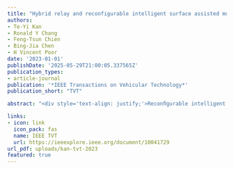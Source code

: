 ```yaml
---
title: "Hybrid relay and reconfigurable intelligent surface assisted multiuser MISO systems"
authors:
- Te-Yi Kan
- Ronald Y Chang
- Feng-Tsun Chien
- Bing-Jia Chen
- H Vincent Poor
date: '2023-01-01'
publishDate: '2025-05-29T21:00:05.337565Z'
publication_types:
- article-journal
publication: '*IEEE Transactions on Vehicular Technology*'
publication_short: "TVT"

abstract: "<div style='text-align: justify;'>Reconﬁgurable intelligent surfaces (RISs) are viewed as key enablers for next-generation wireless communications. This paper investigates a multiuser downlink multiple-input single-output (MISO) system in which a multiantenna base station (BS) transmits information to multiple single-antenna users with the aid of both a half-duplex decode-and-forward (DF) relay and a full-duplex RIS. Active beamforming at the BS and the DF relay, as well as passive beamforming at the RIS, are jointly designed for system sum-rate maximization. The design problem is challenging to solve due to coupled beamforming variables. An alternating optimization (AO) based algorithm is proposed to tackle this complex co-design problem. Numerical results demonstrate the superior performance of the proposed hybrid relay–RIS system with a judicious joint beamforming design. Convergence and complexity analysis shows that the convergence rate of the proposed algorithm is dominated by the numbers of users and RIS elements, and the proposed scheme can converge in a few iterations even in the conﬁguration of large numbers of users and RIS elements. Interesting tradeoffs posed in the joint design are discussed. An extension of the proposed design method to a related energy efﬁciency (EE) optimization problem is also outlined and implemented.</div>"

links:
- icon: link
  icon_pack: fas
  name: IEEE TVT 
  url: https://ieeexplore.ieee.org/document/10041729
url_pdf: uploads/kan-tvt-2023
featured: true
---
```

